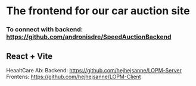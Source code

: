 # The frontend for our car auction site

### To connect with backend: https://github.com/andronisdre/SpeedAuctionBackend

## React + Vite


HeaaltCare Ab:
Backend: https://github.com/hejhejsanne/LOPM-Server
Frontens: https://github.com/hejhejsanne/LOPM-Client

